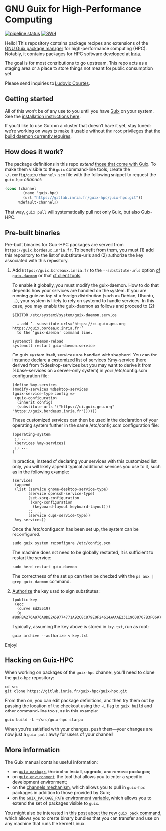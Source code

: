 GNU Guix for High-Performance Computing
===========================================

[![pipeline status](https://gitlab.inria.fr/guix-hpc/guix-hpc/badges/master/pipeline.svg)](https://gitlab.inria.fr/guix-hpc/guix-hpc/commits/master) [![SWH](https://archive.softwareheritage.org/badge/origin/https://gitlab.inria.fr/guix-hpc/guix-hpc/)](https://archive.softwareheritage.org/browse/origin/https://gitlab.inria.fr/guix-hpc/guix-hpc/)

Hello!  This repository contains package recipes and extensions of the
[GNU Guix package manager](https://gnu.org/s/guix) for high-performance
computing (HPC).  Notably, it contains packages for HPC software
developed at [Inria](https://www.inria.fr/en).

The goal is for most contributions to go upstream.  This repo acts as a
staging area or a place to store things not meant for public consumption
yet.

Please send inquiries to
[Ludovic Courtès](mailto:ludovic.courtes@inria.fr).

## Getting started

All of this won’t be of any use to you until you have
[Guix](https://gnu.org/s/guix) on your system.  See the
[installation instructions here](https://www.gnu.org/software/guix/manual/html_node/Binary-Installation.html).

If you’d like to use Guix on a cluster that doesn’t have it yet, stay
tuned: we’re working on ways to make it usable without the `root`
privileges that the
[build daemon currently requires](https://www.gnu.org/software/guix/manual/html_node/Build-Environment-Setup.html).

## How does it work?

The package definitions in this repo _extend_ [those that come with
Guix](https://gnu.org/s/guix/packages).  To make them visible to the
`guix` command-line tools, create the `~/.config/guix/channels.scm` file
with the following snippet to request the `guix-hpc` _channel_:

```scheme
(cons (channel
        (name 'guix-hpc)
        (url "https://gitlab.inria.fr/guix-hpc/guix-hpc.git"))
      %default-channels)
```

That way, `guix pull` will systematically pull not only Guix, but also
Guix-HPC.

## Pre-built binaries

Pre-built binaries for Guix-HPC packages are served from
`https://guix.bordeaux.inria.fr`. To benefit from them, you must (1) add this
repository to the list of substitute-urls and (2) authorize the key associated
with this repository.

  1. Add `https://guix.bordeaux.inria.fr` to the `--substitute-urls`
     option [of
     `guix-daemon`](https://www.gnu.org/software/guix/manual/en/html_node/Invoking-guix_002ddaemon.html#daemon_002dsubstitute_002durls)
     or that [of client
     tools](https://www.gnu.org/software/guix/manual/en/html_node/Common-Build-Options.html#client_002dsubstitute_002durls).
     
     To enable it globally, you must modify the guix-daemon. How to do that
     depends how your services are handled on the system. If you are running
     guix on top of a foreign distribution (such as Debian, Ubuntu, ...), your
     system is likely to rely on systemd to handle services. In this case, you
     may enable the guix-daemon as follows and proceed to (2):
	 
	 ```
	 $EDITOR /etc/systemd/system/guix-daemon.service

	   … add ‘--substitute-urls='https://ci.guix.gnu.org https://guix.bordeaux.inria.fr'’
       to the ‘guix-daemon’ command line.
	  
     systemctl daemon-reload
	 systemctl restart guix-daemon.service
	 ```
     
     On guix system itself, services are handled with shepherd. You can for
     instance declare a customized list of services %my-service (here derived
     from %desktop-services but you may want to derive it from %base-services on
     a server-only system) in your /etc/config.scm configuration file:
     
     ```
     (define %my-services
     (modify-services %desktop-services
     (guix-service-type config =>
      (guix-configuration
       (inherit config)
       (substitute-urls '("https://ci.guix.gnu.org" "https://guix.bordeaux.inria.fr"))))))
     ```

     These customized services can then be used in the declaration of your
     operating system further in the same /etc/config.scm configuration file:
     
     ```
     (operating-system
      ;; ...
      (services %my-services)
      ;; ...
     )
     ```
     
     In practice, instead of declaring your services with this customized list
     only, you will likely append typical additional services you use to it,
     such as in the following example:
     
     ```
     (services
      (append
      (list (service gnome-desktop-service-type)
	        (service openssh-service-type)
            (set-xorg-configuration
             (xorg-configuration
              (keyboard-layout keyboard-layout)))
            ;; ...
            (service cups-service-type))
      %my-services))
     ```

     Once the /etc/config.scm has been set up, the system can be reconfigured:
     ```
     sudo guix system reconfigure /etc/config.scm
     ```
     
     The machine does not need to be globally restarted, it is sufficient to restart the service:
     ```
     sudo herd restart guix-daemon
     ```

     The correctness of the set up can then be checked with the ```ps aux | grep
     guix-daemon``` command.


  2. [Authorize](https://www.gnu.org/software/guix/manual/en/html_node/Substitute-Server-Authorization.html)
     the key used to sign substitutes:

	 ```
	 (public-key
	  (ecc
	   (curve Ed25519)
	   (q #89FBA276A976A8DE2A69774771A92C8C879E0F24614AAAAE23119608707B3F06#)))
	 ```
	 
	 Typically, assuming the key above is stored in `key.txt`, run as root:
	 
	 ```
	 guix archive --authorize < key.txt
	 ```

Enjoy!

## Hacking on Guix-HPC

When working on packages of the `guix-hpc` channel, you'll need to clone
the `guix-hpc` repository:

```
cd src
git clone https://gitlab.inria.fr/guix-hpc/guix-hpc.git
```

From then on, you can edit package definitions, and then try them out by
passing the location of the checkout using the `-L` flag to `guix build`
and other command-line tools, as in this example:

```
guix build -L ~/src/guix-hpc starpu
```

When you’re satisfied with your changes, push them—your changes are now
just a `guix pull` away for users of your channel!

## More information

The Guix manual contains useful information:

  * on
    [`guix package`](https://www.gnu.org/software/guix/manual/html_node/Invoking-guix-package.html),
    the tool to install, upgrade, and remove packages;
  * on
    [`guix environment`](https://www.gnu.org/software/guix/manual/html_node/Invoking-guix-environment.html),
    the tool that allows you to enter a specific development
    environment;
  * on the [channels
    mechanism](https://www.gnu.org/software/guix/manual/en/html_node/Channels.html),
    which allows you to pull in `guix-hpc` packages in addition to those
    provided by Guix;
  * on
    [the `GUIX_PACKAGE_PATH` environment variable](https://www.gnu.org/software/guix/manual/html_node/Package-Modules.html#index-GUIX_005fPACKAGE_005fPATH),
    which allows you to extend the set of packages visible to `guix`.

You might also be interested in
[this post about the new `guix pack` command](https://www.gnu.org/software/guix/news/creating-bundles-with-guix-pack.html),
which allows you to create binary bundles that you can transfer and use
on any machine that runs the kernel Linux.
